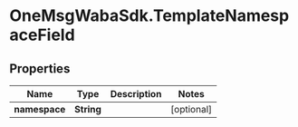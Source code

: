 # OneMsgWabaSdk.TemplateNamespaceField

## Properties

Name | Type | Description | Notes
------------ | ------------- | ------------- | -------------
**namespace** | **String** |  | [optional] 


